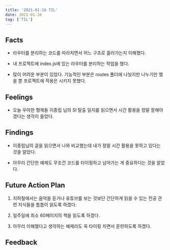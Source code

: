 ```yaml
---
title: '2021-01-16 TIL'
date: 2021-01-16
tag: ['TIL']
---
```


## Facts

- 라우터를 분리하는 코드를 따라치면서 어느 구조로 흘러가는지 이해했다.

- 내 프로젝트에 index.js에 있는 라우터를 분리하는 작업을 했다.

- 많이 어려운 부분이 있었다. 기능적인 부분은 routes 폴더에 나눴지만 나누기만 했을 뿐 프로젝트에 적용은 시키지 못했다.

## Feelings

- 오늘 우아한 형제들 이종립 님의 SI 탈출 일지를 읽으면서 시간 활용을 정말 잘해야겠다는 생각이 들었다.

## Findings

- 이종립님의 글을 읽으면서 나와 비교했는데 내가 정말 시간 활용을 못하고 있다는 것을 알았다.

- 아무리 간단한 예제도 무조건 코드를 타이핑하고 넘어가는 게 중요하다는 것을 알았다.

## Future Action Plan

1. 지하철에서는 음악을 듣거나 유튜브를 보는 것보단 간단하게 읽을 수 있는 전공 관련 지식들을 틈틈이 읽도록 하겠다.

2. 일주일에 최소 60페이지의 책을 읽도록 하겠다.

3. 아무리 이해했다고 생각하는 예제라도 꼭 타이핑 치면서 훈련하도록 하겠다.

## Feedback
